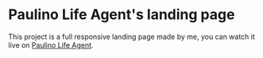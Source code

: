 # Paulino Life Agent's landing page

This project is a full responsive landing page made by me, you can watch it live on [Paulino Life Agent](https://paulino-life-agents-jessepena.vercel.app/).
